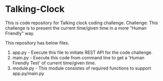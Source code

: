 # Talking-Clock
This is code repository for Talking clock coding challenge.
Challenge:
This challenge is to present the current time/given time in a more "Human Friendly" way.

This repository has below files.
  1. app.py - Execute this file to initiate REST API for the code challenge.
  2. main.py - Execute this code from command line to get a 'Human Firendly Test' of current time/given time.
  3. module.py - This module consistes of required functions to support app.py/main.py 
